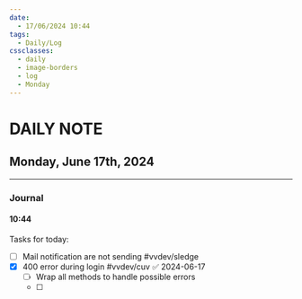 ```yaml
---
date:
  - 17/06/2024 10:44
tags:
  - Daily/Log
cssclasses:
  - daily
  - image-borders
  - log
  - Monday
---
```

# DAILY NOTE
## Monday, June 17th, 2024
---
### Journal
#### 10:44
Tasks for today:
- [ ] Mail notification are not sending #vvdev/sledge 
- [x] 400 error during login #vvdev/cuv ✅ 2024-06-17
	- [ ] Wrap all methods to handle possible errors
	- [ ] 